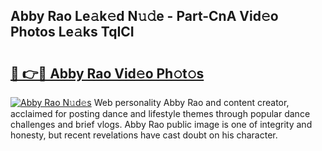 ## Abby Rao Le𝚊k𝚎d N𝚞𝚍e - Part-CnA Vid𝚎o Photos Le𝚊ks TqICI

# <h2><a href="http://fbbmme.evod.top/?m=Abby+Rao">🔗 👉🔴 Abby Rao Vid𝚎o Ph𝚘t𝚘s</a></h2>

[![Abby Rao N𝚞d𝚎s](https://i.imgur.com/8V9OHl7.gif)](http://fbbmme.evod.top/?m=Abby+Rao)
Web personality Abby Rao and content creator, acclaimed for posting dance and lifestyle themes through popular dance challenges and brief vlogs. Abby Rao public image is one of integrity and honesty, but recent revelations have cast doubt on his character. 
